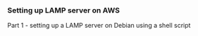 ### Setting up LAMP server on AWS

Part 1 - setting up a LAMP server on Debian using a shell script 

[]()


